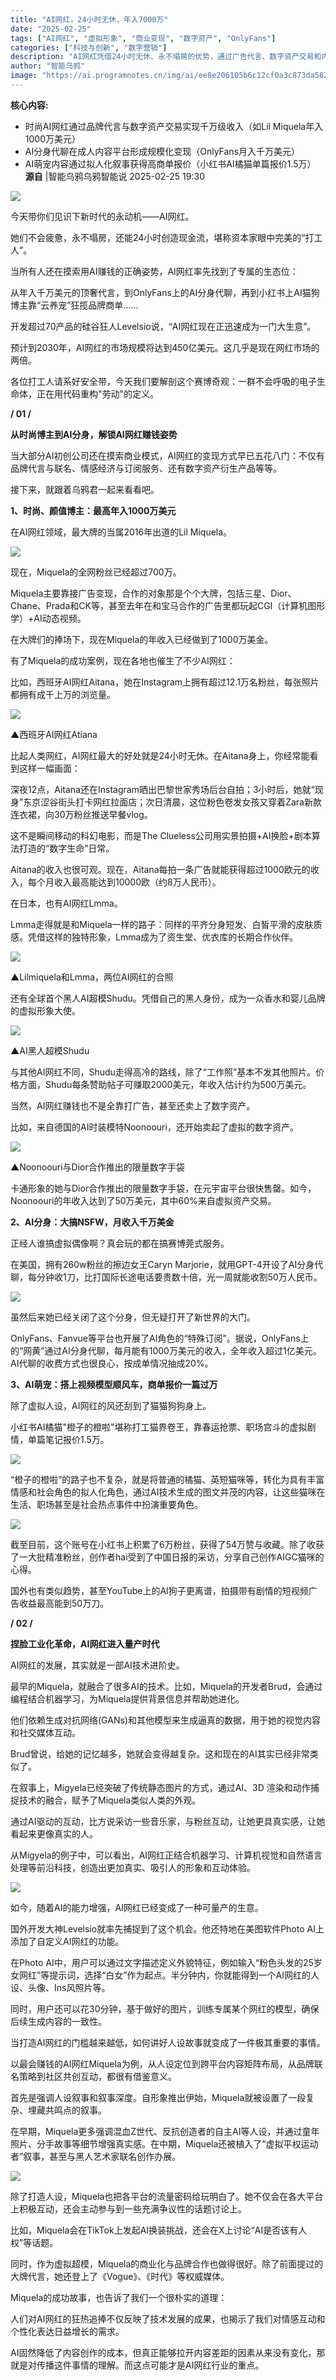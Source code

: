```yaml
---
title: "AI网红，24小时无休，年入7000万"
date: "2025-02-25"
tags: ["AI网红", "虚拟形象", "商业变现", "数字资产", "OnlyFans"]
categories: ["科技与创新", "数字营销"]
description: "AI网红凭借24小时无休、永不塌房的优势，通过广告代言、数字资产交易和内容创作实现高额收入，预计2030年市场规模达450亿美元。"
author: "智能乌鸦"
image: "https://ai.programnotes.cn/img/ai/ee8e206105b6c12cf0a3c873da5820c5.png"
---
```


**核心内容:**
- 时尚AI网红通过品牌代言与数字资产交易实现千万级收入（如Lil Miquela年入1000万美元）
- AI分身代聊在成人内容平台形成规模化变现（OnlyFans月入千万美元）
- AI萌宠内容通过拟人化叙事获得高商单报价（小红书AI橘猫单篇报价1.5万）
**源自** |智能乌鸦乌鸦智能说 2025-02-25 19:30

![](https://ai.programnotes.cn/img/ai/6d7f92a40871eb9ffb92ef9bb74aa023.gif)

今天带你们见识下新时代的永动机——AI网红。

她们不会疲惫，永不塌房，还能24小时创造现金流，堪称资本家眼中完美的“打工人”。

当所有人还在摸索用AI赚钱的正确姿势，AI网红率先找到了专属的生态位：

从年入千万美元的顶奢代言，到OnlyFans上的AI分身代聊，再到小红书上AI猫狗博主靠“云养宠”狂揽品牌商单……

开发超过70产品的硅谷狂人Levelsio说，“AI网红现在正迅速成为一门大生意”。

预计到2030年，AI网红的市场规模将达到450亿美元。这几乎是现在网红市场的两倍。

各位打工人请系好安全带，今天我们要解剖这个赛博奇观：一群不会呼吸的电子生命体，正在用代码重构"劳动"的定义。



**/ 01 /**

**从时尚博主到AI分身，解锁AI网红赚钱姿势**


当大部分AI初创公司还在摸索商业模式，AI网红的变现方式早已五花八门：不仅有品牌代言与联名、情感经济与订阅服务、还有数字资产衍生产品等等。


接下来，就跟着乌鸦君一起来看看吧。


**1、时尚、颜值博主：最高年入1000万美元**


在AI网红领域，最大牌的当属2016年出道的Lil Miquela。


![](https://ai.programnotes.cn/img/ai/13b4d92b972a219dcd5e101bd94bdcbb.png)


现在，Miquela的全网粉丝已经超过700万。


Miquela主要靠接广告变现，合作的对象那是个个大牌，包括三星、Dior、Chane、Prada和CK等，甚至去年在和宝马合作的广告里都玩起CGI（计算机图形学）+AI动态视频。


在大牌们的捧场下，现在Miquela的年收入已经做到了1000万美金。


有了Miquela的成功案例，现在各地也催生了不少AI网红：


比如，西班牙AI网红Aitana，她在Instagram上拥有超过12.1万名粉丝，每张照片都拥有成千上万的浏览量。


![](https://ai.programnotes.cn/img/ai/ee8e206105b6c12cf0a3c873da5820c5.png)

▲西班牙AI网红Atiana


比起人类网红，AI网红最大的好处就是24小时无休。在Aitana身上，你经常能看到这样一幅画面：


深夜12点，Aitana还在Instagram晒出巴黎世家秀场后台自拍；3小时后，她就“现身”东京涩谷街头打卡网红拉面店；次日清晨，这位粉色卷发女孩又穿着Zara新款连衣裙，向30万粉丝推送早餐vlog。


这不是瞬间移动的科幻电影，而是The Clueless公司用实景拍摄+AI换脸+剧本算法打造的“数字生命”日常。


Aitana的收入也很可观。现在，Aitana每拍一条广告就能获得超过1000欧元的收入，每个月收入最高能达到10000欧（约8万人民币）。


在日本，也有AI网红Lmma。


Lmma走得就是和Miquela一样的路子：同样的平齐分身短发、白皙平滑的皮肤质感。凭借这样的独特形象，Lmma成为了资生堂、优衣库的长期合作伙伴。


![](https://ai.programnotes.cn/img/ai/c686ca7727880fe83fbd71e06fb6b08a.png)

▲Lilmiquela和Lmma，两位AI网红的合照


还有全球首个黑人AI超模Shudu。凭借自己的黑人身份，成为一众香水和婴儿品牌的虚拟形象大使。


![](https://ai.programnotes.cn/img/ai/dab40703bc3872623e52c2491752e1c7.png)

▲AI黑人超模Shudu


与其他AI网红不同，Shudu走得高冷的路线，除了“工作照”基本不发其他照片。价格方面，Shudu每条赞助帖子可赚取2000美元，年收入估计约为500万美元。


当然，AI网红赚钱也不是全靠打广告，甚至还卖上了数字资产。


比如，来自德国的AI时装模特Noonoouri，还开始卖起了虚拟的数字资产。


![](https://ai.programnotes.cn/img/ai/03027294ae2b5155497743daaf6e634e.png)

▲Noonoouri与Dior合作推出的限量数字手袋


卡通形象的她与Dior合作推出的限量数字手袋，在元宇宙平台很快售罄。如今，Noonoouri的年收入达到了50万美元，其中60%来自虚拟资产交易。


**2、AI分身：大搞NSFW，月收入千万美金**


正经人谁搞虚拟偶像啊？真会玩的都在搞赛博莞式服务。


在美国，拥有260w粉丝的擦边女王Caryn Marjorie，就用GPT-4开设了AI分身代聊，每分钟收1刀，比打国际长途电话要贵数十倍，光一周就能收割50万人民币。


![](https://ai.programnotes.cn/img/ai/9da5ac5e45ad80c3c821299cb390793a.jpeg)



虽然后来她已经关闭了这个分身，但无疑打开了新世界的大门。


OnlyFans、Fanvue等平台也开展了AI角色的“特殊订阅”。据说，OnlyFans上的“网黄”通过AI分身代聊，每月能有1000万美元的收入，全年收入超过1亿美元。AI代聊的收费方式也很良心，按成单情况抽成20%。


**3、AI萌宠：搭上视频模型顺风车，商单报价一篇过万**


除了虚拟人设，AI网红的风还刮到了猫猫狗狗身上。


小红书AI橘猫"橙子的橙啦"堪称打工猫界卷王，靠春运抢票、职场宫斗的虚拟剧情，单篇笔记报价1.5万。


![](https://ai.programnotes.cn/img/ai/4c8322d419a266830e2ff7b4053851f4.jpeg)


“橙子的橙啦”的路子也不复杂，就是将普通的橘猫、英短猫咪等，转化为具有丰富情感和社会角色的拟人化角色，通过AI技术生成的图文并茂的内容，让这些猫咪在生活、职场甚至是社会热点事件中扮演重要角色。


![](https://ai.programnotes.cn/img/ai/dca990860497dc8ecfe90027bc8cd456.jpeg)


截至目前，这个账号在小红书上积累了6万粉丝，获得了54万赞与收藏。除了收获了一大批精准粉丝，创作者hai受到了中国日报的采访，分享自己创作AIGC猫咪的心得。


国外也有类似趋势，甚至YouTube上的AI狗子更离谱，拍摄带有剧情的短视频广告收益最高能到50万刀。


**/ 02 /**

**捏脸工业化革命，AI网红进入量产时代**


AI网红的发展，其实就是一部AI技术进阶史。


最早的Miquela，就融合了很多AI的技术。比如，Miquela的开发者Brud，会通过编程结合机器学习，为Miquela提供背景信息并帮助她进化。


他们依赖生成对抗网络(GANs)和其他模型来生成逼真的数据，用于她的视觉内容和社交媒体互动。


Brud曾说，给她的记忆越多，她就会变得越复杂。这和现在的AI其实已经非常类似了。


在叙事上，Migyela已经突破了传统静态图片的方式，通过AI、3D 渲染和动作捕捉技术的融合，赋予了Miquela类似人类的外观。


通过AI驱动的互动，比方说采访一些音乐家，与粉丝互动，让她更具真实感，让她看起来更像真实的人。


从Migyela的例子中，可以看出，AI网红正结合机器学习、计算机视觉和自然语言处理等前沿科技，创造出更加真实、吸引人的形象和互动体验。


![](https://ai.programnotes.cn/img/ai/ebc041902533bdbe8fbe0476a00cd838.png)


如今，随着AI的能力增强，AI网红已经变成了一种可量产的生意。


国外开发大神Levelsio就率先捕捉到了这个机会。他还特地在美图软件Photo AI上添加了自定义AI网红的功能。

在Photo AI中，用户可以通过文字描述定义外貌特征，例如输入“粉色头发的25岁女网红”等提示词，选择“白女”作为起点。半分钟内，你就能得到一个AI网红的人设、头像、Ins风照片等。


同时，用户还可以花30分钟，基于做好的图片，训练专属某个网红的模型，确保后续生成内容的一致性。


当打造AI网红的门槛越来越低，如何讲好人设故事就变成了一件极其重要的事情。


以最会赚钱的AI网红Miquela为例，从人设定位到跨平台内容矩阵布局，从品牌联名策略到社区共创互动，都很有借鉴意义。


首先是强调人设叙事和叙事深度。自形象推出伊始，Miquela就被设置了一段复杂、埋藏共鸣点的叙事。


在早期，Miquela更多强调混血Z世代、反抗创造者的自主AI等人设，并通过童年照片、分手故事等细节增强真实感。在中期，Miquela还被植入了“虚拟平权运动者”叙事，甚至与黑人艺术家联名创作办展。


![](https://ai.programnotes.cn/img/ai/d5825badfd8d40eb0069b709fad9fa1c.png)


除了打造人设，Miquela也把各平台的流量密码给玩明白了。她不仅会在各大平台上积极互动，还会主动参与到一些充满争议性的话题讨论上。


比如，Miquela会在TikTok上发起AI换装挑战，还会在X上讨论“AI是否该有人权”等话题。


同时，作为虚拟超模，Miquela的商业化与品牌合作也做得很好。除了前面提过的大牌代言，她还登上了《Vogue》、《时代》等权威媒体。


Miquela的成功故事，也告诉了我们一个很朴实的道理：


人们对AI网红的狂热追捧不仅反映了技术发展的成果，也揭示了我们对情感互动和个性化表达日益增长的需求。


AI固然降低了内容创作的成本，但真正能够拉开内容差距的因素从来没有变化，那就是对传播这件事情的理解。而这点可能才是AI网红行业的重点。



